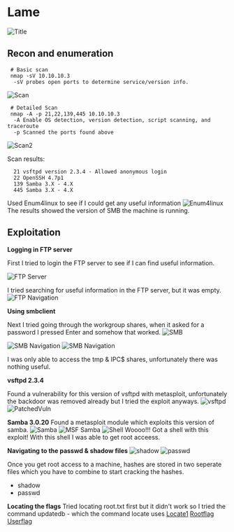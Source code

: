 # Lame
![Title](https://user-images.githubusercontent.com/58709386/82748772-6a57a380-9d59-11ea-8b91-5c7f8747c5ff.png)




## Recon and enumeration


     # Basic scan
     nmap -sV 10.10.10.3
      -sV probes open ports to determine service/version info.   
![Scan](https://user-images.githubusercontent.com/58709386/82747935-c539cc80-9d52-11ea-8b85-a243ad446526.png)


     # Detailed Scan
     nmap -A -p 21,22,139,445 10.10.10.3
      -A Enable OS detection, version detection, script scanning, and traceroute
      -p Scanned the ports found above    
![Scan2](https://user-images.githubusercontent.com/58709386/82747934-c4a13600-9d52-11ea-9acc-983c47ee2df7.png)

 

Scan results:

      21 vsftpd version 2.3.4 - Allowed anonymous login
      22 OpenSSH 4.7p1
      139 Samba 3.X - 4.X
      445 Samba 3.X - 4.X

Used Enum4linux to see if I could get any useful information
![Enum4linux](https://user-images.githubusercontent.com/58709386/82747945-c79c2680-9d52-11ea-9ac6-c7279255d08d.png)
The results showed the version of SMB the machine is running.      
      
## Exploitation   
**Logging in FTP server**
 
 First I tried to login the FTP server to see if I can find useful information. 

 
 
 ![FTP Server](https://user-images.githubusercontent.com/58709386/82747929-c3700900-9d52-11ea-96e1-0e8aeb835b01.png)



 I tried searching for useful information in the FTP server, but it was empty.
 ![FTP Navigation](https://user-images.githubusercontent.com/58709386/82747928-c3700900-9d52-11ea-8e1b-d4d6bd5cf7e1.png)
 
 
 
**Using smbclient**

Next I tried going through the workgroup shares, when it asked for a password I pressed Enter and somehow that worked. 
 ![SMB](https://user-images.githubusercontent.com/58709386/82747932-c4a13600-9d52-11ea-8871-1495dd31eabf.png)
 


![SMB Navigation](https://user-images.githubusercontent.com/58709386/82747931-c4089f80-9d52-11ea-9b9b-d09c06f1103f.png)
![SMB Navigation](https://user-images.githubusercontent.com/58709386/82747930-c3700900-9d52-11ea-8d55-e69b59531ebb.png)

I was only able to access the tmp & IPC$ shares, unfortunately there was nothing useful.
 
 
 
 
**vsftpd 2.3.4**

Found a vulnerability for this version of vsftpd with metasploit, unfortunately the backdoor was removed already but I tried the exploit anyways.
 ![vsftpd](https://user-images.githubusercontent.com/58709386/82747927-c2d77280-9d52-11ea-8d4e-3061ef612f96.png)    
 ![PatchedVuln](https://user-images.githubusercontent.com/58709386/82747946-c79c2680-9d52-11ea-830a-f1be95de094a.png)
 
 
 **Samba 3.0.20**
Found a metasploit module which exploits this version of samba.
 ![Samba](https://user-images.githubusercontent.com/58709386/82747944-c7039000-9d52-11ea-8581-75a5a1ccf56e.png)
 ![MSF Samba](https://user-images.githubusercontent.com/58709386/82747943-c7039000-9d52-11ea-9e25-ae4d839d2875.png)
 ![Shell](https://user-images.githubusercontent.com/58709386/82747942-c66af980-9d52-11ea-864c-91fd7e49962e.png)
Woooo!!! Got a shell with this exploit! With this shell I was able to get root acceess. 

**Navigating to the passwd & shadow files**
![shadow](https://user-images.githubusercontent.com/58709386/82747937-c5d26300-9d52-11ea-8130-0ec7468d01a2.png)
![passwd](https://user-images.githubusercontent.com/58709386/82747936-c539cc80-9d52-11ea-9b47-cab1c61c3613.png)

Once you get root access to a machine, hashes are stored in two seperate files which you have to combine to start cracking the hashes.
 - shadow
 - passwd


**Locating the flags**
Tried locating root.txt first but it didn't work so I tried the command updatedb - which the command locate uses
[Locate1](https://user-images.githubusercontent.com/58709386/82747941-c66af980-9d52-11ea-9f8e-ddbf7a6cf3c2.png)
[Rootflag](https://user-images.githubusercontent.com/58709386/82747940-c66af980-9d52-11ea-89a2-d361491f7939.png)
[Userflag](https://user-images.githubusercontent.com/58709386/82747938-c5d26300-9d52-11ea-9984-cad3c3fa014d.png)

